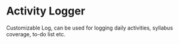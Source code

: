 # Activity Logger
Customizable Log, can be used for logging daily activities, syllabus coverage, to-do list etc.
